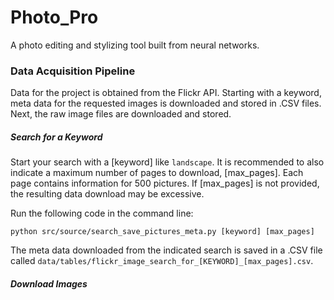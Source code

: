 # Photo_Pro
A photo editing and stylizing tool built from neural networks.

### Data Acquisition Pipeline
Data for the project is obtained from the Flickr API. Starting with a keyword, meta data for the requested images is downloaded and stored in .CSV files. Next, the raw image files are downloaded and stored.

##### Search for a Keyword
Start your search with a [keyword] like `landscape`. It is recommended to also indicate a maximum number of pages to download, [max_pages]. Each page contains information for 500 pictures. If [max_pages] is not provided, the resulting data download may be excessive.

Run the following code in the command line:
```
python src/source/search_save_pictures_meta.py [keyword] [max_pages]
```

The meta data downloaded from the indicated search is saved in a .CSV file called `data/tables/flickr_image_search_for_[KEYWORD]_[max_pages].csv`.

##### Download Images
